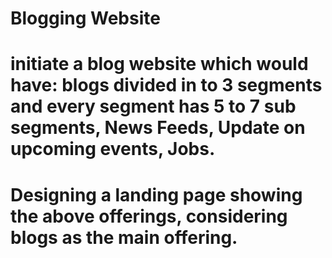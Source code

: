# Blogging Website
# initiate a blog website which would have: blogs divided in to 3 segments and every segment has 5 to 7 sub segments, News Feeds, Update on upcoming events, Jobs.
# Designing a landing page showing the above offerings, considering blogs as the main offering.
